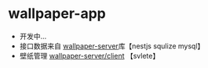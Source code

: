 # wallpaper-app
- 开发中...
- 接口数据来自 [wallpaper-server](https://github.com/dlongs49/wallpaper-app)库【nestjs squlize mysql】
- 壁纸管理 [wallpaper-server/client](https://github.com/dlongs49/wallpaper-server/tree/main/client) 【svlete】